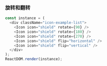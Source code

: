 ### 旋转和翻转

<!--start-code-->

```js
const instance = (
  <div className="icon-example-list">
    <Icon icon="shield" rotate={90} />
    <Icon icon="shield" rotate={180} />
    <Icon icon="shield" rotate={270} />
    <Icon icon="shield" flip="horizontal" />
    <Icon icon="shield" flip="vertical" />
  </div>
);
ReactDOM.render(instance);
```

<!--end-code-->
